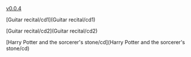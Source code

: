 [v0.0.4](https://github.com/littleflute/m48/edit/master/README.md)

[Guitar recital/cd1](Guitar recital/cd1)

[Guitar recital/cd2](Guitar recital/cd2)

[Harry Potter and the sorcerer's stone/cd](Harry Potter and the sorcerer's stone/cd)
